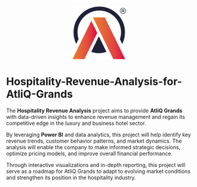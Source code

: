 <p align="center">
  <img src="https://github.com/NISSAN40499/Hospitality-Revenue-Analysis-for-AtliQ-Grands/blob/main/Logo%20%7C%20Template%20%7C%20Illustrations/AtliQ%20Grand.png" width="150">
</p>

# Hospitality-Revenue-Analysis-for-AtliQ-Grands

The **Hospitality Revenue Analysis** project aims to provide **AtliQ Grands** with data-driven insights to enhance revenue management and regain its competitive edge in the luxury and business hotel sector.  

By leveraging **Power BI** and data analytics, this project will help identify key revenue trends, customer behavior patterns, and market dynamics. The analysis will enable the company to make informed strategic decisions, optimize pricing models, and improve overall financial performance.  

Through interactive visualizations and in-depth reporting, this project will serve as a roadmap for AtliQ Grands to adapt to evolving market conditions and strengthen its position in the hospitality industry.  
